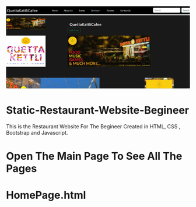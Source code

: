 ![logo](https://github.com/Hamza042/Static-Restaurant-Website-Begineer/blob/main/Restaurant-Website-Interfaces-Images/Web-1.png?raw=true)
# Static-Restaurant-Website-Begineer
This is the Restaurant Website For The Begineer Created in HTML, CSS , Bootstrap and Javascript.
# Open The Main Page To See All The Pages
# HomePage.html
